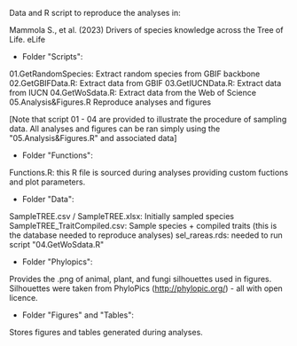 Data and R script to reproduce the analyses in:

Mammola S., et al. (2023) Drivers of species knowledge across the Tree of Life. eLife
 
- Folder "Scripts":

01.GetRandomSpecies: Extract random species from GBIF backbone
02.GetGBIFData.R: Extract data from GBIF
03.GetIUCNData.R: Extract data from IUCN
04.GetWoSdata.R: Extract data from the Web of Science
05.Analysis&Figures.R Reproduce analyses and figures

[Note that script 01 - 04 are provided to illustrate the procedure of sampling data. All analyses and figures can be ran simply using the "05.Analysis&Figures.R" and associated data]

- Folder "Functions":

Functions.R: this R file is sourced during analyses providing custom fuctions and plot parameters.

- Folder "Data":

SampleTREE.csv / SampleTREE.xlsx: Initially sampled species
SampleTREE_TraitCompiled.csv: Sample species + compiled traits (this is the database needed to reproduce analyses)
sel_rareas.rds: needed to run script "04.GetWoSdata.R"

- Folder "Phylopics":

Provides the .png of animal, plant, and fungi silhouettes used in figures. Silhouettes were taken from PhyloPics (http://phylopic.org/) - all with open licence.

- Folder "Figures" and "Tables":

Stores figures and tables generated during analyses.